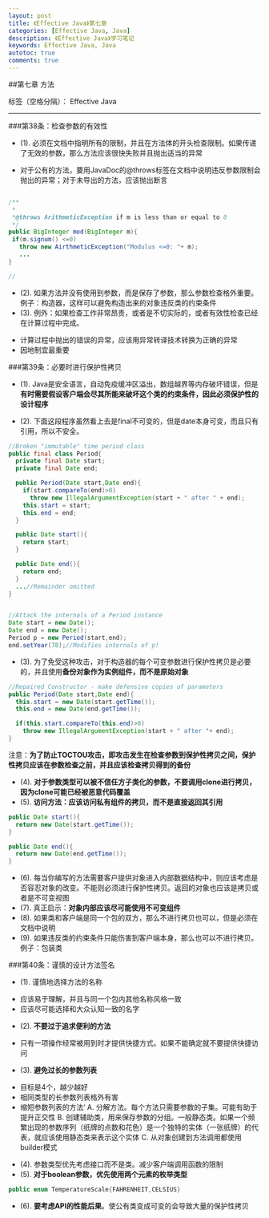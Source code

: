 ```yaml
---
layout: post
title: 《Effective Java》第七章
categories: [Effective Java, Java]
description: 《Effective Java》学习笔记
keywords: Effective Java, Java
autotoc: true
comments: true
---
```


##第七章 方法

标签（空格分隔）： Effective Java

---

###第38条：检查参数的有效性

- (1). 必须在文档中指明所有的限制，并且在方法体的开头检查限制。如果传递了无效的参数，那么方法应该很快失败并且抛出适当的异常
 + 对于公有的方法，要用JavaDoc的@throws标签在文档中说明违反参数限制会抛出的异常；对于未导出的方法，应该抛出断言

 ```Java

 /**
  *
  *@throws ArithmeticException if m is less than or equal to 0
  */
public BigInteger mod(BigInteger m){
  if(m.signum() <=0)
    throw new AirthmeticException("Modulus <=0: "+ m);
    ...
}

//

 ```

- (2). 如果方法并没有使用到参数，而是保存了参数，那么参数检查格外重要。例子：构造器，这样可以避免构造出来的对象违反类的约束条件
- (3). 例外：如果检查工作非常昂贵，或者是不切实际的，或者有效性检查已经在计算过程中完成。
 + 计算过程中抛出的错误的异常，应该用异常转译技术转换为正确的异常
 + 因地制宜最重要

###第39条：必要时进行保护性拷贝

- (1). Java是安全语言，自动免疫缓冲区溢出，数组越界等内存破坏错误，但是**有时需要假设客户端会尽其所能来破坏这个类的约束条件，因此必须保护性的设计程序**

- (2). 下面这段程序虽然看上去是final不可变的，但是date本身可变，而且只有引用，所以不安全。

```Java
//Broken "immutable" time period class
public final class Period{
  private final Date start;
  private final Date end;

  public Period(Date start,Date end){
    if(start.compareTo(end)>0)
      throw new IllegalArgumentException(start + " after " + end);
    this.start = start;
    this.end = end;
  }

  public Date start(){
    return start;
  }

  public Date end(){
    return end;
  }
  ...//Remainder omitted
}


//Attack the internals of a Period instance
Date start = new Date();
Date end = new Date();
Period p = new Period(start,end);
end.setYear(78);//Modifies internals of p!

```

- (3). 为了免受这种攻击，对于构造器的每个可变参数进行保护性拷贝是必要的，并且使用**备份对象作为实例组件，而不是原始对象**

```Java
//Repaired Constructor - make defensive copies of parameters
public Period(Date start,Date end){
  this.start = new Date(start.getTime());
  this.end = new Date(end.getTime());

  if(this.start.compareTo(this.end)>0)
    throw new IllegalArgumentException(start + " after "+ end);
}

```

注意：**为了防止TOCTOU攻击，即攻击发生在检查参数到保护性拷贝之间，保护性拷贝应该在参数检查之前，并且应该检查拷贝得到的备份**
- (4). **对于参数类型可以被不信任方子类化的参数，不要调用clone进行拷贝，因为clone可能已经被恶意代码覆盖**
- (5). **访问方法：应该访问私有组件的拷贝，而不是直接返回其引用**

```Java
public Date start(){
  return new Date(start.getTime());
}

public Date end(){
  return new Date(end.getTime());
}

```

- (6). 每当你编写的方法需要客户提供对象进入内部数据结构中，则应该考虑是否容忍对象的改变。不能则必须进行保护性拷贝。返回的对象也应该是拷贝或者是不可变视图
- (7). 真正启示：**对象内部应该尽可能使用不可变组件**
- (8). 如果类和客户端是同一个包的双方，那么不进行拷贝也可以，但是必须在文档中说明
- (9). 如果违反类的约束条件只能伤害到客户端本身，那么也可以不进行拷贝。例子：包装类


###第40条：谨慎的设计方法签名
- (1). 谨慎地选择方法的名称
 + 应该易于理解，并且与同一个包内其他名称风格一致
 + 应该尽可能选择和大众认知一致的名字
- (2). **不要过于追求便利的方法**
 + 只有一项操作经常被用到时才提供快捷方式。如果不能确定就不要提供快捷访问
- (3). **避免过长的参数列表**
 + 目标是4个，越少越好
 + 相同类型的长参数列表格外有害
 + 缩短参数列表的方法‘
   A. 分解方法。每个方法只需要参数的子集。可能有助于提升正交性
   B. 创建辅助类，用来保存参数的分组。一般静态类。如果一个频繁出现的参数序列（纸牌的点数和花色）是一个独特的实体（一张纸牌）的代表，就应该使用静态类来表示这个实体
   C. 从对象创建到方法调用都使用builder模式
- (4). 参数类型优先考虑接口而不是类。减少客户端调用函数的限制
- (5). **对于boolean参数，优先使用两个元素的枚举类型**

```Java
public enum TemperatureScale{FAHRENHEIT,CELSIUS}
```

- (6). **要考虑API的性能后果**。使公有类变成可变的会导致大量的保护性拷贝
